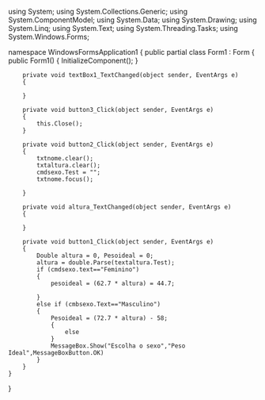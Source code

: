 using System;
using System.Collections.Generic;
using System.ComponentModel;
using System.Data;
using System.Drawing;
using System.Linq;
using System.Text;
using System.Threading.Tasks;
using System.Windows.Forms;

namespace WindowsFormsApplication1
{
    public partial class Form1 : Form
    {
        public Form1()
        {
            InitializeComponent();
        }

        private void textBox1_TextChanged(object sender, EventArgs e)
        {

        }

        private void button3_Click(object sender, EventArgs e)
        {
            this.Close();
        }

        private void button2_Click(object sender, EventArgs e)
        {
            txtnome.clear();
            txtaltura.clear();
            cmdsexo.Test = "";
            txtnome.focus();

        }

        private void altura_TextChanged(object sender, EventArgs e)
        {

        }

        private void button1_Click(object sender, EventArgs e)
        {
            Double altura = 0, Pesoideal = 0;
            altura = double.Parse(textaltura.Test);
            if (cmdsexo.text=="Feminino")
            {
                pesoideal = (62.7 * altura) = 44.7;

            }
            else if (cmbsexo.Text=="Masculino")
            {
                Pesoideal = (72.7 * altura) - 58;
                {
                    else
                }
                MessageBox.Show("Escolha o sexo","Peso Ideal",MessageBoxButton.OK)
            }
        }
    }
}
